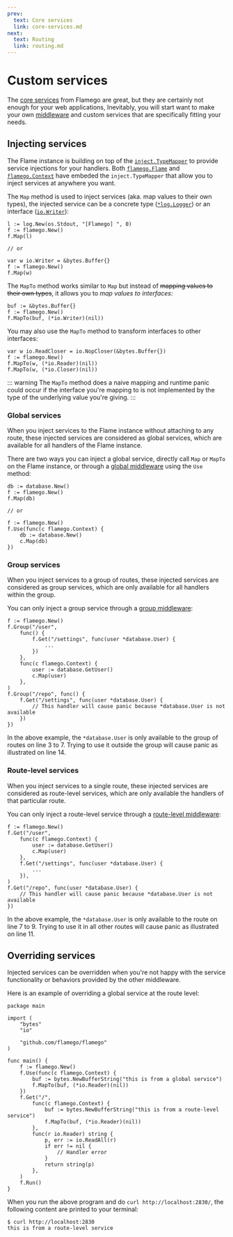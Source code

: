 ```yaml
---
prev:
  text: Core services
  link: core-services.md
next:
  text: Routing
  link: routing.md
---
```


# Custom services

The [core services](core-services.md) from Flamego are great, but they are certainly not enough for your web applications, Inevitably, you will start want to make your own [middleware](core-concepts.md#middleware) and custom services that are specifically fitting your needs.

## Injecting services

The Flame instance is building on top of the [`inject.TypeMapper`](https://pkg.go.dev/github.com/flamego/flamego/inject#TypeMapper) to provide service injections for your handlers. Both [`flamego.Flame`](https://pkg.go.dev/github.com/flamego/flamego#Flame) and [`flamego.Context`](https://pkg.go.dev/github.com/flamego/flamego#Context) have embeded the `inject.TypeMapper` that allow you to inject services at anywhere you want.

The `Map` method is used to inject services (aka. map values to their own types), the injected service can be a concrete type ([`*log.Logger`](https://pkg.go.dev/log#Logger)) or an interface ([`io.Writer`](https://pkg.go.dev/io#Writer)):

```go:no-line-numbers
l := log.New(os.Stdout, "[Flamego] ", 0)
f := flamego.New()
f.Map(l)

// or

var w io.Writer = &bytes.Buffer{}
f := flamego.New()
f.Map(w)
```

The `MapTo` method works similar to `Map` but instead of ~~mapping values to their own types~~, it allows you to _map values to interfaces_:

```go:no-line-numbers
buf := &bytes.Buffer{}
f := flamego.New()
f.MapTo(buf, (*io.Writer)(nil))
```

You may also use the `MapTo` method to transform interfaces to other interfaces:

```go:no-line-numbers
var w io.ReadCloser = io.NopCloser(&bytes.Buffer{})
f := flamego.New()
f.MapTo(w, (*io.Reader)(nil))
f.MapTo(w, (*io.Closer)(nil))
```

::: warning
The `MapTo` method does a naive mapping and runtime panic could occur if the interface you're mapping to is not implemented by the type of the underlying value you're giving.
:::

### Global services

When you inject services to the Flame instance without attaching to any route, these injected services are considered as global services, which are available for all handlers of the Flame instance.

There are two ways you can inject a global service, directly call `Map` or `MapTo` on the Flame instance, or through a [global middleware](core-concepts.md#middleware) using the `Use` method:

```go:no-line-numbers
db := database.New()
f := flamego.New()
f.Map(db)

// or

f := flamego.New()
f.Use(func(c flamego.Context) {
    db := database.New()
    c.Map(db)
})
```

### Group services

When you inject services to a group of routes, these injected services are considered as group services, which are only available for all handlers within the group.

You can only inject a group service through a [group middleware](core-concepts.md#middleware):

```go{3-7,14}
f := flamego.New()
f.Group("/user",
    func() {
        f.Get("/settings", func(user *database.User) {
            ...
        })
    },
    func(c flamego.Context) {
        user := database.GetUser()
        c.Map(user)
    },
)
f.Group("/repo", func() {
    f.Get("/settings", func(user *database.User) {
        // This handler will cause panic because *database.User is not available
    })
})
```

In the above example, the `*database.User` is only available to the group of routes on line 3 to 7. Trying to use it outside the group will cause panic as illustrated on line 14.

### Route-level services

When you inject services to a single route, these injected services are considered as route-level services, which are only available the handlers of that particular route.

You can only inject a route-level service through a [route-level middleware](core-concepts.md#middleware):

```go{7-9,11}
f := flamego.New()
f.Get("/user",
    func(c flamego.Context) {
        user := database.GetUser()
        c.Map(user)
    },
    f.Get("/settings", func(user *database.User) {
        ...
    }),
)
f.Get("/repo", func(user *database.User) {
    // This handler will cause panic because *database.User is not available
})
```

In the above example, the `*database.User` is only available to the route on line 7 to 9. Trying to use it in all other routes will cause panic as illustrated on line 11.

## Overriding services

Injected services can be overridden when you're not happy with the service functionality or behaviors provided by the other middleware.

Here is an example of overriding a global service at the route level:

```go:no-line-numbers{13-14,18-19}
package main

import (
	"bytes"
	"io"

	"github.com/flamego/flamego"
)

func main() {
	f := flamego.New()
	f.Use(func(c flamego.Context) {
		buf := bytes.NewBufferString("this is from a global service")
		f.MapTo(buf, (*io.Reader)(nil))
	})
	f.Get("/",
		func(c flamego.Context) {
			buf := bytes.NewBufferString("this is from a route-level service")
			f.MapTo(buf, (*io.Reader)(nil))
		},
		func(r io.Reader) string {
			p, err := io.ReadAll(r)
			if err != nil {
				// Handler error
			}
			return string(p)
		},
	)
	f.Run()
}
```

When you run the above program and do `curl http://localhost:2830/`, the following content are printed to your terminal:

```:no-line-numbers
$ curl http://localhost:2830
this is from a route-level service
```
